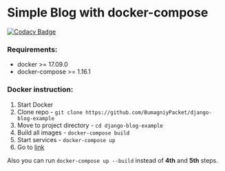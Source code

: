 # Simple Blog with docker-compose
[![Codacy Badge](https://api.codacy.com/project/badge/Grade/1a0537fdc0dd46f4b085e76883560623)](https://www.codacy.com/app/bumagniypacket/django-blog-example?utm_source=github.com&amp;utm_medium=referral&amp;utm_content=BumagniyPacket/django-blog-example&amp;utm_campaign=Badge_Grade)

### Requirements:

 - docker >= 17.09.0
 - docker-compose >= 1.16.1

### Docker instruction:

 1. Start Docker
 2. Clone repo - `git clone https://github.com/BumagniyPacket/django-blog-example`
 3. Move to project directory - `cd django-blog-example`
 4. Build all images - `docker-compose build`
 5. Start services - `docker-compose up`
 6. Go to [link](http://localhost)

Also you can run `docker-compose up --build` instead of __4th__ and __5th__ steps.